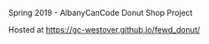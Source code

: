 Spring 2019 - AlbanyCanCode Donut Shop Project

Hosted at https://gc-westover.github.io/fewd_donut/
